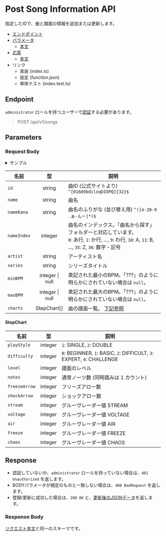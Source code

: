 # Post Song Information API

指定したIDで、曲と譜面の情報を追加または更新します。

- [エンドポイント](#endpoint)
- [パラメータ](#parameters)
  - [本文](#request-body)
- [応答](#response)
  - [本文](#response-body)
- リンク
  - 実装 (index.ts)
  - 設定 (function.json)
  - 単体テスト (index.test.ts)

## Endpoint

`administrator` ロールを持つユーザーで[認証](../../docs/api/authentication-ja.md#login)する必要があります。

> POST /api/v1/songs

## Parameters

### Request Body

<details>
  <summary>サンプル</summary>

```json
{
  "id": "61oIP0QIlO90d18ObDP1Dii6PoIQoOD8",
  "name": "イーディーエム・ジャンパーズ",
  "nameKana": "いーでぃーえむ じゃんぱーず",
  "nameIndex": 0,
  "artist": "かめりあ feat. ななひら",
  "series": "DanceDanceRevolution A",
  "minBPM": 72,
  "maxBPM": 145,
  "charts": [
    {
      "playStyle": 1,
      "difficulty": 0,
      "level": 3,
      "notes": 70,
      "freezeArrow": 11,
      "shockArrow": 0,
      "stream": 12,
      "voltage": 11,
      "air": 1,
      "freeze": 20,
      "chaos": 0
    },
    {
      "playStyle": 1,
      "difficulty": 1,
      "level": 5,
      "notes": 142,
      "freezeArrow": 24,
      "shockArrow": 0,
      "stream": 25,
      "voltage": 22,
      "air": 18,
      "freeze": 61,
      "chaos": 0
    },
    {
      "playStyle": 1,
      "difficulty": 2,
      "level": 8,
      "notes": 248,
      "freezeArrow": 25,
      "shockArrow": 0,
      "stream": 43,
      "voltage": 44,
      "air": 23,
      "freeze": 50,
      "chaos": 9
    },
    {
      "playStyle": 1,
      "difficulty": 3,
      "level": 12,
      "notes": 336,
      "freezeArrow": 47,
      "shockArrow": 0,
      "stream": 59,
      "voltage": 50,
      "air": 23,
      "freeze": 67,
      "chaos": 44
    },
    {
      "playStyle": 2,
      "difficulty": 1,
      "level": 4,
      "notes": 132,
      "freezeArrow": 23,
      "shockArrow": 0,
      "stream": 23,
      "voltage": 22,
      "air": 12,
      "freeze": 58,
      "chaos": 0
    },
    {
      "playStyle": 2,
      "difficulty": 2,
      "level": 8,
      "notes": 231,
      "freezeArrow": 22,
      "shockArrow": 0,
      "stream": 42,
      "voltage": 39,
      "air": 21,
      "freeze": 46,
      "chaos": 6
    },
    {
      "playStyle": 2,
      "difficulty": 3,
      "level": 11,
      "notes": 326,
      "freezeArrow": 45,
      "shockArrow": 0,
      "stream": 57,
      "voltage": 50,
      "air": 20,
      "freeze": 64,
      "chaos": 40
    }
  ]
}
```

</details>

|名前|型|説明|
|---|:--:|---|
|`id`|string|曲ID (公式サイトより) `^[01689bdiloqDIOPQ]{32}$`|
|`name`|string|曲名|
|`nameKana`|string|曲名のふりがな (並び替え用) `^([A-Z0-9 .ぁ-んー]*)$`|
|`nameIndex`|integer|曲名のインデックス。「曲名から探す」フォルダーと対応しています。<br />`0`: あ行, `1`: か行, ..., `9`: わ行, `10`: A, `11`: B, ..., `35`: Z, `36`: 数字・記号|
|`artist`|string|アーティスト名|
|`series`|string|シリーズタイトル|
|`minBPM`|integer \| null|表記された最小のBPM。「???」のように明らかにされていない場合は `null`。|
|`maxBPM`|integer \| null|表記された最大のBPM。「???」のように明らかにされていない場合は `null`。|
|`charts`|StepChart\[\]|曲の譜面一覧。 [下記参照](#stepchart)|

#### StepChart

|名前|型|説明|
|---|:--:|---|
|`playStyle`|integer|`1`: SINGLE, `2`: DOUBLE|
|`difficulty`|integer|`0`: BEGINNER, `1`: BASIC, `2`: DIFFICULT, `3`: EXPERT, `4`: CHALLENGE|
|`level`|integer|譜面のレベル|
|`notes`|integer|通常ノーツ数 (同時踏みは 1 カウント)|
|`freezeArrow`|integer|フリーズアロー数|
|`shockArrow`|integer|ショックアロー数|
|`stream`|integer|グルーヴレーダー値 STREAM|
|`voltage`|integer|グルーヴレーダー値 VOLTAGE|
|`air`|integer|グルーヴレーダー値 AIR|
|`freeze`|integer|グルーヴレーダー値 FREEZE|
|`chaos`|integer|グルーヴレーダー値 CHAOS|

## Response

- 認証していないか、`administrator` ロールを持っていない場合は、`401 Unauthorized` を返します。
- BODYパラメータが規定のものと一致しない場合は、`400 BadRequest` を返します。
- 登録/更新に成功した場合は、`200 OK` と、[更新後のJSONデータ](#response-body)を返します。

### Response Body

[リクエスト本文](#request-body)と同一のスキーマです。
